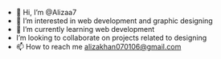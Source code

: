 - 👋 Hi, I’m @Alizaa7
- 👀 I’m interested in web development and graphic designing 
- 🌱 I’m currently learning web development 
- I’m looking to collaborate on projects related to designing 
- 📫 How to reach me alizakhan070106@gmail.com

<!---
Alizaa7/Alizaa7 is a ✨ special ✨ repository because its `README.md` (this file) appears on your GitHub profile.
You can click the Preview link to take a look at your changes.
--->
